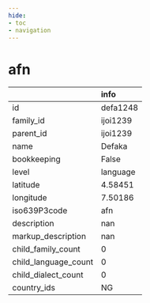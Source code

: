 ```yaml
---
hide:
- toc
- navigation
---
```

# afn
|                      | info     |
|:---------------------|:---------|
| id                   | defa1248 |
| family_id            | ijoi1239 |
| parent_id            | ijoi1239 |
| name                 | Defaka   |
| bookkeeping          | False    |
| level                | language |
| latitude             | 4.58451  |
| longitude            | 7.50186  |
| iso639P3code         | afn      |
| description          | nan      |
| markup_description   | nan      |
| child_family_count   | 0        |
| child_language_count | 0        |
| child_dialect_count  | 0        |
| country_ids          | NG       |